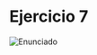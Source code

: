 # Ejercicio 7

![Enunciado](https://github.com/Lukas-De-Angelis-Riva/Estructura-Assembly/blob/master/Ejercicio7/Enunciado.JPG)
